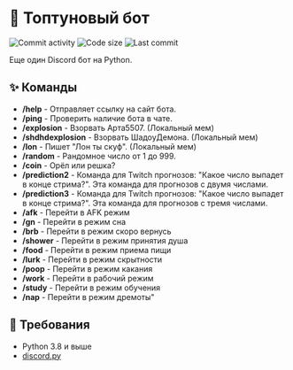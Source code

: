# 🤖 Топтуновый бот
</p>
<p align="left">
    <a>
        <img alt="Commit activity" src="https://img.shields.io/github/commit-activity/m/art5507/toptunovyj-bot?style=flat-square">
    </a>
    <a>
        <img alt="Code size" src="https://img.shields.io/github/languages/code-size/art5507/toptunovyj-bot?style=flat-square">
    </a>
    <a>
        <img alt="Last commit" src="https://img.shields.io/github/last-commit/art5507/toptunovyj-bot?style=flat-square">
    </a>
</p>

Еще один Discord бот на Python.
## ✨ Команды
- **/help** - Отправляет ссылку на сайт бота.
- **/ping** - Проверить наличие бота в чате.
- **/explosion**  - Взорвать Арта5507. (Локальный мем)
- **/shdhdexplosion** - Взорвать ШадоуДемона. (Локальный мем)
- **/lon** - Пишет "Лон ты скуф". (Локальный мем)
- **/random** - Рандомное число от 1 до 999.
- **/coin** - Орёл или решка?
- **/prediction2** - Команда для Twitch прогнозов: "Какое число выпадет в конце стрима?". Эта команда для прогнозов с двумя числами.
- **/prediction3** - Команда для Twitch прогнозов: "Какое число выпадет в конце стрима?". Эта команда для прогнозов с тремя числами.
- **/afk** - Перейти в AFK режим
- **/gn** - Перейти в режим сна
- **/brb** - Перейти в режим скоро вернусь
- **/shower** - Перейти в режим принятия душа
- **/food** - Перейти в режим приема пищи
- **/lurk** - Перейти в режим скрытности
- **/poop** - Перейти в режим какания
- **/work** - Перейти в рабочий режим
- **/study** - Перейти в режим обучения
- **/nap** - Перейти в режим дремоты"
## 📝 Требования
- Python 3.8 и выше
- [discord.py](https://pypi.org/project/discord.py/)
